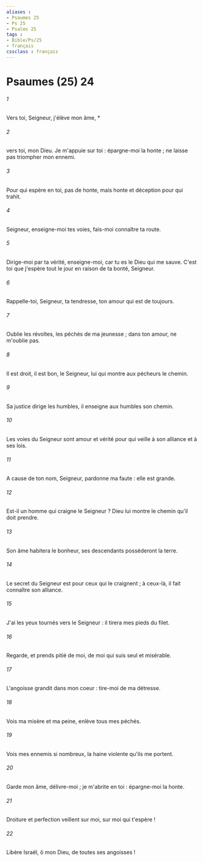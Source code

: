 ```yaml
---
aliases : 
- Psaumes 25
- Ps 25
- Psalms 25
tags : 
- Bible/Ps/25
- français
cssclass : français
---
```


# Psaumes (25) 24

###### 1
Vers toi, Seigneur, j'élève mon âme, *
###### 2
vers toi, mon Dieu. Je m'appuie sur toi : épargne-moi la honte ; ne laisse pas triompher mon ennemi.
###### 3
Pour qui espère en toi, pas de honte, mais honte et déception pour qui trahit.
###### 4
Seigneur, enseigne-moi tes voies, fais-moi connaître ta route.
###### 5
Dirige-moi par ta vérité, enseigne-moi, car tu es le Dieu qui me sauve. C'est toi que j'espère tout le jour en raison de ta bonté, Seigneur.
###### 6
Rappelle-toi, Seigneur, ta tendresse, ton amour qui est de toujours.
###### 7
Oublie les révoltes, les péchés de ma jeunesse ; dans ton amour, ne m'oublie pas.
###### 8
Il est droit, il est bon, le Seigneur, lui qui montre aux pécheurs le chemin.
###### 9
Sa justice dirige les humbles, il enseigne aux humbles son chemin.
###### 10
Les voies du Seigneur sont amour et vérité pour qui veille à son alliance et à ses lois.
###### 11
A cause de ton nom, Seigneur, pardonne ma faute : elle est grande.
###### 12
Est-il un homme qui craigne le Seigneur ? Dieu lui montre le chemin qu'il doit prendre.
###### 13
Son âme habitera le bonheur, ses descendants posséderont la terre.
###### 14
Le secret du Seigneur est pour ceux qui le craignent ; à ceux-là, il fait connaître son alliance.
###### 15
J'ai les yeux tournés vers le Seigneur : il tirera mes pieds du filet.
###### 16
Regarde, et prends pitié de moi, de moi qui suis seul et misérable.
###### 17
L'angoisse grandit dans mon coeur : tire-moi de ma détresse.
###### 18
Vois ma misère et ma peine, enlève tous mes péchés.
###### 19
Vois mes ennemis si nombreux, la haine violente qu'ils me portent.
###### 20
Garde mon âme, délivre-moi ; je m'abrite en toi : épargne-moi la honte.
###### 21
Droiture et perfection veillent sur moi, sur moi qui t'espère !
###### 22
Libère Israël, ô mon Dieu, de toutes ses angoisses !
